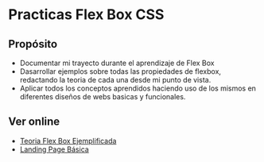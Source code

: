 # Practicas Flex Box CSS

## Propósito

* Documentar mi trayecto durante el aprendizaje de Flex Box
* Dasarrollar ejemplos sobre todas las propiedades de flexbox, redactando la teoria de cada una desde mi punto de vista.
* Aplicar todos los conceptos aprendidos haciendo uso de los mismos en diferentes diseños de webs basicas y funcionales.

## Ver online

* [Teoria Flex Box Ejemplificada](https://erme07.github.io/Calculator/)
* [Landing Page Básica](https://erme07.github.io/Calculator/)
